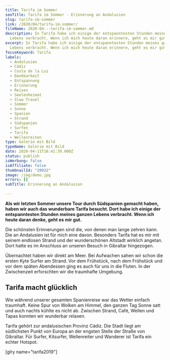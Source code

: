 ```yaml
---
title: Tarifa im Sommer
seoTitle: Tarifa im Sommer - Erinnerung an Andalusien
slug: tarifa-im-sommer
link: /2020/04/tarifa-im-sommer/
fileName: 2020-04---tarifa-im-sommer.md
description: In Tarifa habe ich einige der entspanntesten Stunden meines ganzen
  Lebens verbracht. Wenn ich mich heute daran erinnere, geht es mir gut.
excerpt: In Tarifa habe ich einige der entspanntesten Stunden meines ganzen
  Lebens verbracht. Wenn ich mich heute daran erinnere, geht es mir gut.
focusKeyword: Tarifa
labels:
  - Andalusien
  - Cádiz
  - Costa de la Luz
  - Dankbarkeit
  - Entspannung
  - Erinnerung
  - Reisen
  - Seelenheimat
  - Slow Travel
  - Sommer
  - Sonne
  - Spanien
  - Strand
  - Südspanien
  - Surfen
  - Tarifa
  - Wellenreiten
type: Galerie mit Bild
typeName: Galerie mit Bild
date: 2020-04-11T16:41:39.000Z
status: publish
isWerbung: false
isAffiliate: false
thumbnailId: "28932"
image: /img/demo.jpg
errors: []
subTitle: Erinnerung an Andalusien
  
---
```


**Als wir letzten Sommer unsere Tour durch Südspanien gemacht haben, haben wir
auch das wunderbare Tarifa besucht. Dort habe ich einige der entspanntesten
Stunden meines ganzen Lebens verbracht. Wenn ich heute daran denke, geht es mir
gut.**

Die schönsten Erinnerungen sind die, von denen man lange zehren kann. Die an
Andalusien ist für mich eine davon. Besonders Tarifa hat es mir mit seinem
endlosen Strand und der wunderschönen Altstadt wirklich angetan. Dort hatte es
im Anschluss an unseren Besuch in Gibraltar hingezogen.

Übernachtet haben wir direkt am Meer. Bei Aufwachen sahen wir schon die ersten
Kyte Surfer am Strand. Vor dem Frühstück, nach dem Frühstück und vor dem späten
Abendessen ging es auch für uns in die Fluten. In der Zwischenzeit erforschten
wir die traumhafte Umgebung.

## Tarifa macht glücklich

Wie während unserer gesamten Spanienreise war das Wetter einfach traumhaft.
Keine Spur von Wolken am Himmel, den ganzen Tag Sonne satt und auch nachts
kühlte es nicht ab. Zwischen Strand, Café, Wellen und Tapas konnten wir
wunderbar relaxen.

Tarifa gehört zur andalusischen Provinz Cádiz. Die Stadt liegt am südlichsten
Punkt von Europa an der engsten Stelle der Straße von Gibraltar. Für Surfer,
Kitsurfer, Wellenreiter und Wanderer ist Tarifa ein echter Hotspot.

[glry name="tarifa2019"]

  
